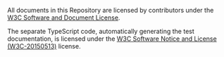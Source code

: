 All documents in this Repository are licensed by contributors under the [W3C Software and Document License](https://www.w3.org/Consortium/Legal/copyright-software).

The separate TypeScript code, automatically generating the test documentation, is licensed under the [W3C Software Notice and License (W3C-20150513)](https://www.w3.org/Consortium/Legal/2002/copyright-software-20021231) license.
